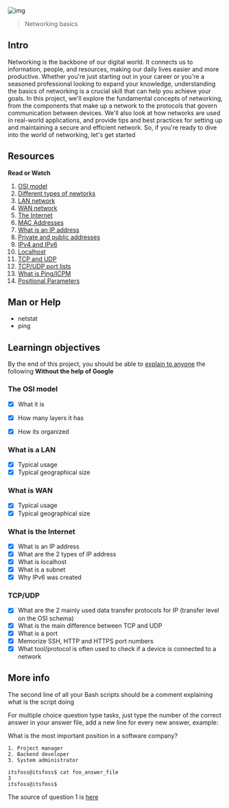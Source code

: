![img](https://assets.imaginablefutures.com/media/images/ALX_Logo.max-200x150.png)
> Networking basics

## Intro
Networking is the backbone of our digital world. It connects us to information, people, and resources, making our daily lives easier and more productive. Whether you're just starting out in your career or you're a seasoned professional looking to expand your knowledge, understanding the basics of networking is a crucial skill that can help you achieve your goals. In this project, we'll explore the fundamental concepts of networking, from the components that make up a network to the protocols that govern communication between devices. We'll also look at how networks are used in real-world applications, and provide tips and best practices for setting up and maintaining a secure and efficient network. So, if you're ready to dive into the world of networking, let's get started

## Resources
__Read or Watch__
1. [OSI model](https://en.wikipedia.org/wiki/OSI_model)
2. [Different types of newtorks](https://www.lifewire.com/lans-wans-and-other-area-networks-817376)
3. [LAN network](https://en.wikipedia.org/wiki/Local_area_network)
4. [WAN network](https://en.wikipedia.org/wiki/Wide_area_network)
5. [The Internet](https://en.wikipedia.org/wiki/Internet)
6. [MAC Addresses](https://whatismyipaddress.com/mac-address)
7. [What is an IP address](https://www.bleepingcomputer.com/tutorials/ip-addresses-explained/)
8. [Private and public addresses](https://www.iplocation.net/public-vs-private-ip-address)
9. [IPv4 and IPv6](https://www.webopedia.com/insights/ipv6-ipv4-difference/)
10. [Localhost](https://en.wikipedia.org/wiki/Localhost)
11. [TCP and UDP](https://www.howtogeek.com/190014/htg-explains-what-is-the-difference-between-tcp-and-udp/)
12. [TCP/UDP port lists](https://en.wikipedia.org/wiki/List_of_TCP_and_UDP_port_numbers)
13. [What is Ping/ICPM](https://en.wikipedia.org/wiki/Ping_%28networking_utility%29)
14. [Positional Parameters](https://wiki.bash-hackers.org/scripting/posparams)

## Man or Help
- netstat
- ping

## Learningn objectives
By the end of this project, you should be able to [explain to anyone](https://fs.blog/feynman-learning-technique/) the following  __Without the help of Google__

### The OSI model
* [X] What it is
* [X] How many layers it has
* [X] How its organized


### What is a LAN
* [X] Typical usage
* [X] Typical geographical size

### What is WAN
* [X] Typical usage
* [X] Typical geographical size

### What is the Internet

* [X] What is an IP address
* [X] What are the 2 types of IP address
* [X] What is localhost
* [X] What is a subnet
* [X] Why IPv6 was created

### TCP/UDP

* [X] What are the 2 mainly used data transfer protocols for IP (transfer level on the OSI schema)
* [X] What is the main difference between TCP and UDP
* [X] What is a port
* [X] Memorize SSH, HTTP and HTTPS port numbers
* [X] What tool/protocol is often used to check if a device is connected to a network

## More info
The second line of all your Bash scripts should be a comment explaining what is the script doing

For multiple choice question type tasks, just type the number of the correct answer in your answer file, add a new line for every new answer, example:

What is the most important position in a software company?

    1. Project manager
    2. Backend developer
    3. System administrator

```
itsfoss@itsfoss$ cat foo_answer_file
3
itsfoss@itsfoss$
```
The source of question 1 is [here](https://twitter.com/devopsreact/status/831922429215662080)